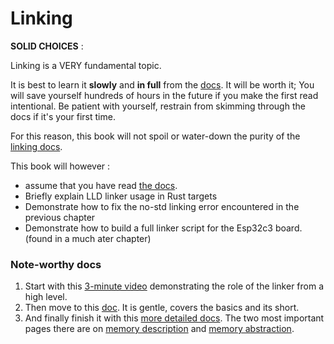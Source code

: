 # Linking


**SOLID CHOICES** :  

Linking is a VERY fundamental topic.  

It is best to learn it **slowly** and **in full** from the [docs](#note-worthy-docs). It will be worth it; You will save yourself hundreds of hours in the future if you make the first read intentional. Be patient with yourself, restrain from skimming through the docs if it's your first time.  

For this reason, this book will not spoil or water-down the purity of the [linking docs](#note-worthy-docs).  

This book will however :
  - assume that you have read [the docs](#note-worthy-docs).  
  - Briefly explain LLD linker usage in Rust targets 
  - Demonstrate how to fix the no-std linking error encountered in the previous chapter 
  - Demonstrate how to build a full linker script for the Esp32c3 board. (found in a much ater chapter)



### Note-worthy docs 
1. Start with this [3-minute video][linker-video] demonstrating the role of the linker from a high level.  
2. Then move to this [doc][gentle-first-docs]. It is gentle, covers the basics and its short.  
3. And finally finish it with this [more detailed docs][more-detailed-second-docs]. The two most important pages there are on [memory description][memory-description] and [memory abstraction][memory-abstraction].


[linker-video]: https://www.youtube.com/watch?v=cJDRShqtTbk
[gentle-first-docs]: https://users.informatik.haw-hamburg.de/~krabat/FH-Labor/gnupro/5_GNUPro_Utilities/c_Using_LD/ldLinker_scripts.html
[more-detailed-second-docs]: https://sourceware.org/binutils/docs/ld/Scripts.html
[memory-description]: https://sourceware.org/binutils/docs/ld/MEMORY.html
[memory-abstraction]: https://sourceware.org/binutils/docs/ld/REGION_005fALIAS.html
